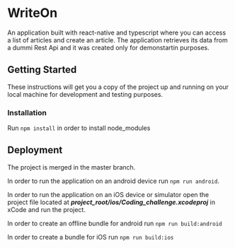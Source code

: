 # WriteOn
An application built with react-native and typescript where you can access a list of articles and create an article.
The application retrieves its data from a dummi Rest Api and it was created only for demonstartin purposes. 

## Getting Started
These instructions will get you a copy of the project up and running on your local machine for development and testing purposes.

### Installation
Run `npm install` in order to install node_modules

## Deployment
The project is merged in the master branch.

In order to run the application on an android device run `npm run android`.

In order to run the application on an iOS device or simulator open the project file located at **_project_root/ios/Coding_challenge.xcodeproj_** in xCode and run the project.

In order to create an offline bundle for android run `npm run build:android`

In order to create a bundle for iOS run `npm run build:ios`

